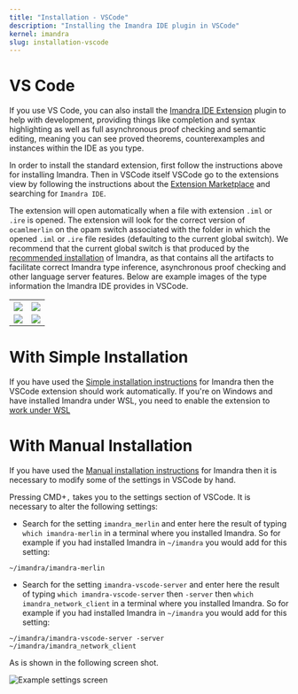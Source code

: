 ```yaml
---
title: "Installation - VSCode"
description: "Installing the Imandra IDE plugin in VSCode"
kernel: imandra
slug: installation-vscode
---
```


# VS Code

If you use VS Code, you can also install the [Imandra IDE Extension](https://marketplace.visualstudio.com/items?itemName=aestheticintegration.iml-vscode) plugin to help with development, providing things like completion and syntax highlighting as well as full asynchronous proof checking and semantic editing, meaning you can see proved theorems, counterexamples and instances within the IDE as you type. 

In order to install the standard extension, first follow the instructions above for installing Imandra. Then in VSCode itself VSCode go to the extensions view by following the instructions about the [Extension Marketplace](https://code.visualstudio.com/docs/editor/extension-gallery) and searching for `Imandra IDE`. 

The extension will open automatically when a file with extension `.iml` or `.ire` is opened. The extension will look for the correct version of `ocamlmerlin` on the opam switch associated with the folder in which the opened `.iml` or `.ire` file resides (defaulting to the current global switch). We recommend that the current global switch is that produced by the [recommended installation](Installation%20-%20Simple.md) of Imandra, as that contains all the artifacts to facilitate correct Imandra type inference, asynchronous proof checking and other language server features. Below are example images of the type information the Imandra IDE provides in VSCode.
<table style="width:100%">
<tr>
    <th><img src="https://storage.googleapis.com/imandra-assets/images/docs/ImandraVSCodeIDE1.png"></th>
    <th><img src = "https://storage.googleapis.com/imandra-assets/images/docs/ImandraVSCodeIDE2.png"></th>
</tr>
<tr>
    <td><img src="https://storage.googleapis.com/imandra-assets/images/docs/ImandraVSCodeIDE3.png"></td>
    <td><img src="https://storage.googleapis.com/imandra-assets/images/docs/ImandraVSCodeIDE4.png"></td>
</tr>
</table>

# With Simple Installation

If you have used the [Simple installation instructions](Installation%20-%20Simple.md) for Imandra then the VSCode extension should work automatically.
If you're on Windows and have installed Imandra under WSL, you need to enable the extension to [work under WSL](https://code.visualstudio.com/docs/remote/wsl#_managing-extensions)

# With Manual Installation

If you have used the [Manual installation instructions](Installation%20-%20Manual.md) for Imandra then it is necessary to modify some of the settings in VSCode by hand.

Pressing CMD+`,` takes you to the settings section of VSCode. It is necessary to alter the following settings:

- Search for the setting `imandra_merlin` and enter here the result of typing `which imandra-merlin` in a terminal where you installed Imandra. So for example if you had installed Imandra in `~/imandra` you would add for this setting:

```sh.copy
~/imandra/imandra-merlin
```


- Search for the setting `imandra-vscode-server` and enter here the result of typing `which imandra-vscode-server` then `-server` then `which imandra_network_client` in a terminal where you installed Imandra. So for example if you had installed Imandra in `~/imandra` you would add for this setting:

```sh.copy
~/imandra/imandra-vscode-server -server ~/imandra/imandra_network_client
```
As is shown in the following screen shot.

![Example settings screen](https://storage.googleapis.com/imandra-assets/images/docs/ImandraVSCodeManualOpam.png)
